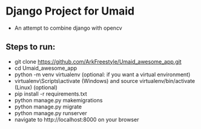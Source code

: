 # Django Project for Umaid

* An attempt to combine django with opencv

## Steps to run:

* git clone https://github.com/ArkFreestyle/Umaid_awesome_app.git
* cd Umaid_awesome_app
* python -m venv virtualenv (optional: if you want a virtual environment)
* virtualenv\Scripts\activate (Windows) and source virtualenv/bin/activate (Linux) (optional)
* pip install -r requirements.txt
* python manage.py makemigrations
* python manage.py migrate
* python manage.py runserver
* navigate to http://localhost:8000 on your browser